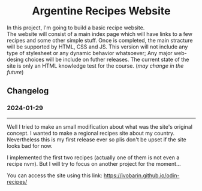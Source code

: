 <h1 align='center'>Argentine Recipes Website</h1>

In this project, I'm going to build a basic recipe website.<br>
The website will consist of a main index page which will have links to a few recipes and some other simple stuff. Once is completed, the main stracture will be supported by HTML, CSS and JS. This version will not include any type of stylesheet or any dynamic behavior whatsoever; Any major web-desing choices will be include on futher releases. The current state of the site is only an HTML knowledge test for the course. (_may change in the future_)

## Changelog

### 2024-01-29
---

Well I tried to make an small modification about what was the site's original concept. I wanted to make a regional recipes site about my country. Nevertheless this is my first release ever so plis don't be upset if the site looks bad for now.

I implemented the first two recipes (actually one of them is not even a recipe nvm). But I will try to focus on another project for the moment...

You can access the site using this link:
  https://ivobarin.github.io/odin-recipes/
